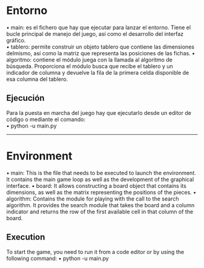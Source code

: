 # Entorno

• main: es el fichero que hay que ejecutar para lanzar el entorno. Tiene el bucle principal de manejo del juego, así como el desarrollo del interfaz gráfico.  
• tablero: permite construir un objeto tablero que contiene las dimensiones delmismo, así como la matriz que representa las posiciones de las fichas.
• algoritmo: contiene el módulo juega con la llamada al algoritmo de búsqueda. Proporciona el módulo busca que recibe el tablero y un indicador de columna y devuelve la fila de la primera celda disponible de esa columna del tablero.

## Ejecución

Para la puesta en marcha del juego hay que ejecutarlo desde un editor de código o mediante el comando:  
• python -u main.py

-------------------------------------------------------------------------------------------------------------------------------------------------------------

# Environment

• main: This is the file that needs to be executed to launch the environment. It contains the main game loop as well as the development of the graphical interface.
• board: It allows constructing a board object that contains its dimensions, as well as the matrix representing the positions of the pieces.
• algorithm: Contains the module for playing with the call to the search algorithm. It provides the search module that takes the board and a column indicator and returns the row of the first available cell in that column of the board.

## Execution

To start the game, you need to run it from a code editor or by using the following command:
• python -u main.py